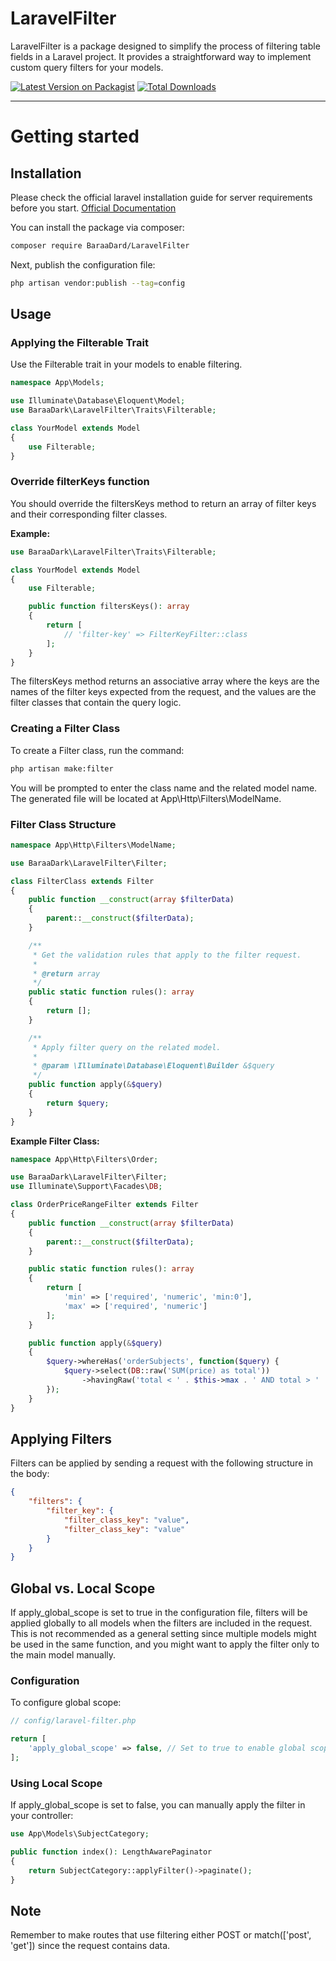 # LaravelFilter
LaravelFilter is a package designed to simplify the process of filtering table fields in a Laravel project. It provides a straightforward way to implement custom query filters for your models.

[![Latest Version on Packagist](https://img.shields.io/packagist/v/baraaDark/laravel-filter.svg?style=flat-square)](https://packagist.org/packages/baraadark/laravel-filter)
[![Total Downloads](https://img.shields.io/packagist/dt/baraadark/laravel-filter.svg?style=flat-square)](https://packagist.org/packages/baraadark/laravel-filter)

----------

# Getting started

## Installation

Please check the official laravel installation guide for server requirements before you start. [Official Documentation](https://laravel.com/docs/10.x/installation)

You can install the package via composer:
``` bash
composer require BaraaDard/LaravelFilter
```

Next, publish the configuration file:
``` bash
php artisan vendor:publish --tag=config
```

## Usage

### Applying the Filterable Trait
Use the Filterable trait in your models to enable filtering.
``` php
namespace App\Models;

use Illuminate\Database\Eloquent\Model;
use BaraaDark\LaravelFilter\Traits\Filterable;

class YourModel extends Model
{
    use Filterable;
}
```

### Override filterKeys function
You should override the filtersKeys method to return an array of filter keys and their corresponding filter classes.

**Example:** 
``` php
use BaraaDark\LaravelFilter\Traits\Filterable;

class YourModel extends Model
{
    use Filterable;

    public function filtersKeys(): array
    {
        return [
            // 'filter-key' => FilterKeyFilter::class
        ];
    }
}
```
The filtersKeys method returns an associative array where the keys are the names of the filter keys expected from the request, and the values are the filter classes that contain the query logic.

### Creating a Filter Class
To create a Filter class, run the command:
``` bash
php artisan make:filter
```
You will be prompted to enter the class name and the related model name. The generated file will be located at App\Http\Filters\ModelName.

### Filter Class Structure

``` php
namespace App\Http\Filters\ModelName;

use BaraaDark\LaravelFilter\Filter;

class FilterClass extends Filter
{
    public function __construct(array $filterData)
    {
        parent::__construct($filterData);
    }

    /**
     * Get the validation rules that apply to the filter request.
     *
     * @return array
     */
    public static function rules(): array
    {
        return [];
    }

    /**
     * Apply filter query on the related model.
     *
     * @param \Illuminate\Database\Eloquent\Builder &$query
     */
    public function apply(&$query)
    {
        return $query;
    }
}
```

**Example Filter Class:**
``` php
namespace App\Http\Filters\Order;

use BaraaDark\LaravelFilter\Filter;
use Illuminate\Support\Facades\DB;

class OrderPriceRangeFilter extends Filter
{
    public function __construct(array $filterData)
    {
        parent::__construct($filterData);
    }

    public static function rules(): array
    {
        return [
            'min' => ['required', 'numeric', 'min:0'],
            'max' => ['required', 'numeric']
        ];
    }

    public function apply(&$query)
    {
        $query->whereHas('orderSubjects', function($query) {
            $query->select(DB::raw('SUM(price) as total'))
                ->havingRaw('total < ' . $this->max . ' AND total > ' . $this->min);
        });
    }
}
```

## Applying Filters
Filters can be applied by sending a request with the following structure in the body:
``` json
{
    "filters": {
        "filter_key": {
            "filter_class_key": "value",
            "filter_class_key": "value"
        }
    }
}
```

## Global vs. Local Scope
If apply_global_scope is set to true in the configuration file, filters will be applied globally to all models when the filters are included in the request. This is not recommended as a general setting since multiple models might be used in the same function, and you might want to apply the filter only to the main model manually.

### Configuration
To configure global scope:

``` php
// config/laravel-filter.php

return [
    'apply_global_scope' => false, // Set to true to enable global scope
];
```

### Using Local Scope
If apply_global_scope is set to false, you can manually apply the filter in your controller:

``` php
use App\Models\SubjectCategory;

public function index(): LengthAwarePaginator
{
    return SubjectCategory::applyFilter()->paginate();
}
```

## Note
Remember to make routes that use filtering either POST or match(['post', 'get']) since the request contains data.